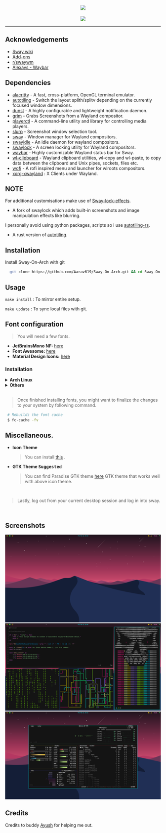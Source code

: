 
<div align="center">
  <img src="/../screenshots/head.png">
</div>

<br>

<div align="center">
  <img src="/../screenshots/neofetch.jpg">
</div>

<hr>

## Acknowledgements

 - [Sway wiki](https://github.com/swaywm/sway/wiki)
 - [Add-ons](https://github-wiki-see.page/m/swaywm/sway/wiki/Useful-add-ons-for-sway)
 - [r/swaywm](https://www.reddit.com/r/swaywm/)
 - [Alexays - Waybar](https://github.com/Alexays/Waybar/wiki/Examples)



## Dependencies


  - [alacritty](https://github.com/alacritty/alacritty) - A fast, cross-platform, OpenGL terminal emulator.
  - [autotiling](https://github.com/nwg-piotr/autotiling) - Switch the layout splith/splitv depending on the currently focused window dimensions.
  - [dunst](https://github.com/dunst-project/dunst) - A highly configurable and lightweight notification daemon.
  - [grim](https://github.com/emersion/grim) - Grabs Screenshots from a Wayland compositor.
  - [playerctl](https://github.com/altdesktop/playerctl) - A command-line utility and library for controlling media players.
  - [slurp](https://github.com/emersion/slurp) - Screenshot window selection tool.
  - [sway](https://github.com/swaywm/sway) - Window manager for Wayland compositors.
  - [swayidle](https://github.com/swaywm/swayidle) - An idle daemon for wayland compositors.
  - [swaylock](https://github.com/swaywm/swaylock) - A screen locking utility for Wayland compositors.
  - [waybar](https://github.com/Alexays/Waybar) - Highly customizable Wayland status bar for Sway.
  - [wl-clipboard](https://github.com/bugaevc/wl-clipboard) - Wayland clipboard utilities, wl-copy and wl-paste, to copy data between the clipboard and Unix pipes, sockets, files etc.
  - [wofi](https://hg.sr.ht/~scoopta/wofi) - A rofi inspired menu and launcher for wlroots compositors.
  - [xorg-xwayland](https://wayland.freedesktop.org/xserver.html#heading_toc_j_0) : X Clients under Wayland.

## NOTE

For additional customisations make use of [Sway-lock-effects](https://github.com/mortie/swaylock-effects).
- A fork of swaylock which adds built-in screenshots and image manipulation effects like blurring.

I personally avoid using python packages, scripts so i use [autotiling-rs](https://github.com/ammgws/autotiling-rs?files=1).
-  A rust version of [autotiling](https://github.com/nwg-piotr/autotiling).


## Installation

Install Sway-On-Arch with git

```bash
  git clone https://github.com/Aarav619/Sway-On-Arch.git && cd Sway-On-Arch
```


## Usage

```make install``` : To mirror entire setup.

```make update```  : To sync local files with git.


## Font configuration
> You will need a few fonts.

   - **JetBrainsMono NF:** [here](https://github.com/ryanoasis/nerd-fonts)
   - **Font Awesome:** [here](https://fontawesome.com/download)
   - **Material Design Icons:** [here](https://fonts.google.com/icons?selected=Material+Icons)

### Installation
<details close>
  <summary><strong>Arch Linux</strong></summary>
  <br>
   
  > Assuming your **AUR Helper** is [yay](https://github.com/Jguer/yay).

   ```bash
    $ yay -S ttf-material-design-icons nerd-fonts-jetbrains-mono nerd-fonts-jetbrains-mono
   ```
</details>


<details close>
  <summary><strong>Others</strong></summary>
  <br>
  How would i know?  
   
</details>

<br>

   > Once finished installing fonts, you might want to finalize the changes to your system by following command.

   ```bash
    # Rebuilds the font cache
    $ fc-cache -fv
   ```

## Miscellaneous.
   
   - **Icon Theme**
      > You can install [this](https://github.com/PapirusDevelopmentTeam/papirus-icon-theme) .

   - **GTK Theme <kbd>Suggested</kbd>**
      > You can find Paradise GTK theme [here](https://github.com/Manas140/paradise) GTK theme that works well with above icon theme.


<br>

   > Lastly, log out from your current desktop session and log in into sway.

<br>

## Screenshots

![screenshot1](https://github.com/Aarav619/Sway-On-Arch/blob/screenshots/ss1.png)
![screenshot2](https://github.com/Aarav619/Sway-On-Arch/blob/screenshots/ss2.png)
![screenshot3](https://github.com/Aarav619/Sway-On-Arch/blob/screenshots/ss3.png)


## Credits
Credits to buddy [Ayush](https://github.com/ayush-rathore) for helping me out.
